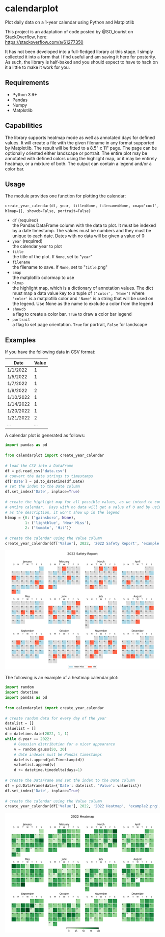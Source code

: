 # calendarplot
Plot daily data on a 1-year calendar using Python and Matplotlib

This project is an adaptation of code posted by @SO_tourist on StackOverflow,
here:  
https://stackoverflow.com/a/61277350

It has not been developed into a full-fledged library at this stage.  I simply
collected it into a form that I find useful and am saving it here for posterity.
As such, the library is half-baked and you should expect to have to hack on it
a little to make it work for you.

## Requirements

- Python 3.6+
- Pandas
- Numpy
- Matplotlib

## Capabilities

The library supports heatmap mode as well as annotated days for defined values.
It will create a file with the given filename in any format supported by
Matplotlib.  The result will be fitted to a 8.5" x 11" page.  The page can be
optionally oriented either landscape or portrait.  The entire plot may be
annotated with defined colors using the highlight map, or it may be entirely
heatmap, or a mixture of both.  The output can contain a legend and/or a color
bar.

## Usage

The module provides one function for plotting the calendar:

`create_year_calendar(df, year, title=None, filename=None, cmap='cool', hlmap={}, showcb=False, portrait=False)`

- `df` (required)  
  the Pandas DataFrame column with the data to plot.  It must be indexed by a
  date timestamp.  The values must be numbers and they must be unique to each
  date.  Dates with no data will be given a value of 0
- `year` (required)  
  the calendar year to plot
- `title`  
  the title of the plot.  If `None`, set to "`year`"
- `filename`  
  the filename to save.  If `None`, set to "`title`.png"
- `cmap`  
  the matplotlib colormap to use
- `hlmap`  
  the highlight map, which is a dictionary of annotation values.  The dict must
  map a data value key to a tuple of `('color', 'Name')` where `'color'` is a
  matplotlib color and `'Name'` is a string that will be used on the legend.
  Use None as the name to exclude a color from the legend
- `showcb`  
  a flag to create a color bar.  `True` to draw a color bar legend
- `portrait`  
  a flag to set page orientation. `True` for portrait, `False` for landscape

## Examples

If you have the following data in CSV format:  

Date       | Value
---------- | -----
1/1/2022   | 1
1/5/2022   | 1
1/7/2022   | 1
1/9/2022   | 2
1/10/2022  | 1
1/14/2022  | 1
1/20/2022  | 1
1/21/2022  | 2
...        | ...

A calendar plot is generated as follows:

```python
import pandas as pd

from calendarplot import create_year_calendar

# load the CSV into a DataFrame
df = pd.read_csv('data.csv')
# convert the date strings to timestamps
df['Date'] = pd.to_datetime(df.Date)
# set the index to the Date column
df.set_index('Date', inplace=True)

# create the highlight map for all possible values, as we intend to cover the
# entire calendar.  Days with no data will get a value of 0 and by using None
# as the description, it won't show up in the legend
hlmap = {0: ('gainsboro', None),
         1: ('lightblue', 'Near Miss'),
         2: ('tomato', 'Hit')}

# create the calendar using the Value column
create_year_calendar(df['Value'], 2022, '2022 Safety Report', 'example.png', hlmap=hlmap)
```

![example plot](example.png)

The following is an example of a heatmap calendar plot:

```python
import random
import datetime
import pandas as pd

from calendarplot import create_year_calendar

# create random data for every day of the year
datelist = []
valuelist = []
d = datetime.date(2022, 1, 1)
while d.year == 2022:
    # Gaussian distribution for a nicer appearance
    v = random.gauss(50, 20)
    # date indexes must be Pandas timestamps
    datelist.append(pd.Timestamp(d))
    valuelist.append(v)
    d += datetime.timedelta(days=1)

# create the DataFrame and set the index to the Date column
df = pd.DataFrame(data={'Date': datelist, 'Value': valuelist})
df.set_index('Date', inplace=True)

# create the calendar using the Value column
create_year_calendar(df['Value'], 2022, '2022 Heatmap', 'example2.png', cmap='Greens', showcb=True)
```

![example plot](example2.png)
